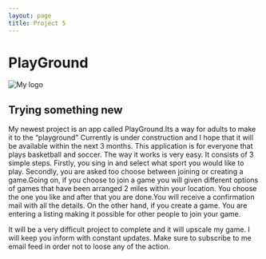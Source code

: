 ```yaml
---
layout: page
title: Project 5
---
```

<h1>PlayGround</h1>

![My logo](https://farm8.staticflickr.com/7303/16498406332_fe0e77bb42_b.jpg)

<h2>Trying something new</h2>
<p>My newest project is an app called PlayGround.Its a way for adults to make it to the “playground" Currently is under construction and I hope that it will be available within the next 3 months. This application is for everyone that plays basketball and soccer. The way it works is very easy. It consists of 3 simple steps. Firstly, you sing in and select what sport you would like to play. Secondly, you are asked too choose between joining or creating a game.Going on, if you choose to join a game you will given different options of games that have been arranged 2 miles within your location. You choose the one you like and after that you are done.You will receive a confirmation mail with all the details. On the other hand, if you create a game. You are entering a listing making it possible for other people to join your game.</p>
<p>It will be a very difficult project to complete and it will upscale my game. I will keep you inform with constant updates. Make sure to subscribe to me email feed in order not to loose any of the action.
</p>
